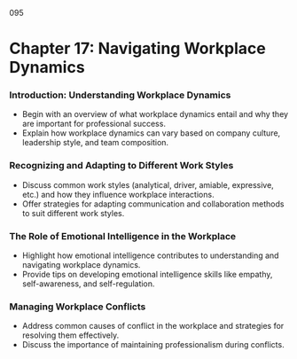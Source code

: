 095

# **Chapter 17: Navigating Workplace Dynamics**

### **Introduction: Understanding Workplace Dynamics**

- Begin with an overview of what workplace dynamics entail and why they are important for professional 
success.
- Explain how workplace dynamics can vary based on company culture, leadership style, and team 
composition.

### **Recognizing and Adapting to Different Work Styles**

- Discuss common work styles (analytical, driver, amiable, expressive, etc.) and how they influence 
workplace interactions.
- Offer strategies for adapting communication and collaboration methods to suit different work styles.

### **The Role of Emotional Intelligence in the Workplace**

- Highlight how emotional intelligence contributes to understanding and navigating workplace dynamics.
- Provide tips on developing emotional intelligence skills like empathy, self-awareness, and self-regulation.

### **Managing Workplace Conflicts**

- Address common causes of conflict in the workplace and strategies for resolving them effectively.
- Discuss the importance of maintaining professionalism during conflicts.